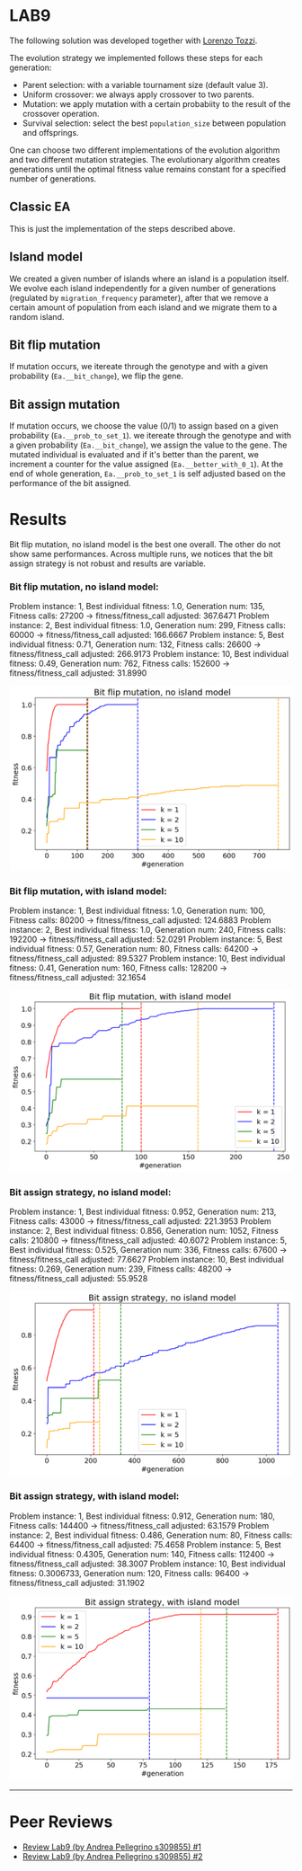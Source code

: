 # LAB9

The following solution was developed together with [Lorenzo Tozzi](https://github.com/anubis09/Computational-Intelligence).

The evolution strategy we implemented follows these steps for each generation:
- Parent selection: with a variable tournament size (default value 3).
- Uniform crossover: we always apply crossover to two parents.
- Mutation: we apply mutation with a certain probabiity to the result of the crossover operation.
- Survival selection: select the best ```population_size``` between population and offsprings.

One can choose two different implementations of the evolution algorithm and two different mutation strategies.
The evolutionary algorithm creates generations until the optimal fitness value remains constant for a specified number of generations.

## Classic EA
This is just the implementation of the steps described above.

## Island model
We created a given number of islands where an island is a population itself. We evolve each island independently for a given number of generations (regulated by ```migration_frequency``` parameter), after that we remove a certain amount of population from each island and we migrate them to a random island. 

## Bit flip mutation
If mutation occurs, we itereate through the genotype and with a given probability (```Ea.__bit_change```), we flip the gene.

## Bit assign mutation
If mutation occurs, we choose the value (0/1) to assign based on a given probability (```Ea.__prob_to_set_1```). 
we itereate through the genotype and with a given probability (```Ea.__bit_change```), we assign the value to the gene.
The mutated individual is evaluated and if it's better than the parent, we increment a counter for the value assigned (```Ea.__better_with_0_1```). 
At the end of whole generation, ```Ea.__prob_to_set_1``` is self adjusted based on the performance of the bit assigned.

# Results

Bit flip mutation, no island model is the best one overall. The other do not show same performances. 
Across multiple runs, we notices that the bit assign strategy is not robust and results are variable.

### Bit flip mutation, no island model:
Problem instance: 1, Best individual fitness: 1.0, Generation num: 135, Fitness calls: 27200 -> fitness/fitness_call adjusted: 367.6471
Problem instance: 2, Best individual fitness: 1.0, Generation num: 299, Fitness calls: 60000 -> fitness/fitness_call adjusted: 166.6667
Problem instance: 5, Best individual fitness: 0.71, Generation num: 132, Fitness calls: 26600 -> fitness/fitness_call adjusted: 266.9173
Problem instance: 10, Best individual fitness: 0.49, Generation num: 762, Fitness calls: 152600 -> fitness/fitness_call adjusted: 31.8990

![img1](https://github.com/andry2327/Computational-Intelligence/blob/main/LABS/L09/imgs/%231%20Bit%20flip%20mutation%2C%20no%20island%20model/output1.png)

### Bit flip mutation, with island model:
Problem instance: 1, Best individual fitness: 1.0, Generation num: 100, Fitness calls: 80200 -> fitness/fitness_call adjusted: 124.6883
Problem instance: 2, Best individual fitness: 1.0, Generation num: 240, Fitness calls: 192200 -> fitness/fitness_call adjusted: 52.0291
Problem instance: 5, Best individual fitness: 0.57, Generation num: 80, Fitness calls: 64200 -> fitness/fitness_call adjusted: 89.5327
Problem instance: 10, Best individual fitness: 0.41, Generation num: 160, Fitness calls: 128200 -> fitness/fitness_call adjusted: 32.1654

![img1](https://github.com/andry2327/Computational-Intelligence/blob/main/LABS/L09/imgs/%232%20Bit%20flip%20mutation%2C%20with%20island%20model/output2.png)

### Bit assign strategy, no island model:
Problem instance: 1, Best individual fitness: 0.952, Generation num: 213, Fitness calls: 43000 -> fitness/fitness_call adjusted: 221.3953
Problem instance: 2, Best individual fitness: 0.856, Generation num: 1052, Fitness calls: 210800 -> fitness/fitness_call adjusted: 40.6072
Problem instance: 5, Best individual fitness: 0.525, Generation num: 336, Fitness calls: 67600 -> fitness/fitness_call adjusted: 77.6627
Problem instance: 10, Best individual fitness: 0.269, Generation num: 239, Fitness calls: 48200 -> fitness/fitness_call adjusted: 55.9528

![img1](https://github.com/andry2327/Computational-Intelligence/blob/main/LABS/L09/imgs/%233%20Bit%20assign%20strategy%2C%20no%20island%20model/output3.png)

### Bit assign strategy, with island model:
Problem instance: 1, Best individual fitness: 0.912, Generation num: 180, Fitness calls: 144400 -> fitness/fitness_call adjusted: 63.1579
Problem instance: 2, Best individual fitness: 0.486, Generation num: 80, Fitness calls: 64400 -> fitness/fitness_call adjusted: 75.4658
Problem instance: 5, Best individual fitness: 0.4305, Generation num: 140, Fitness calls: 112400 -> fitness/fitness_call adjusted: 38.3007
Problem instance: 10, Best individual fitness: 0.3006733, Generation num: 120, Fitness calls: 96400 -> fitness/fitness_call adjusted: 31.1902

![img1](https://github.com/andry2327/Computational-Intelligence/blob/main/LABS/L09/imgs/%234%20Bit%20assign%20strategy%2C%20with%20island%20model/output4.png)

---
# Peer Reviews
- [Review Lab9 (by Andrea Pellegrino s309855) #1](https://github.com/vinz321/computational_intelligence_23_24/issues/5#issue-2034313852)
- [Review Lab9 (by Andrea Pellegrino s309855) #2](https://github.com/GiovanniGaddi/Computational-intelligence/issues/2#issue-2034330713)


